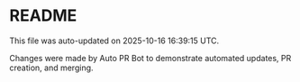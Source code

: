 # README

This file was auto-updated on 2025-10-16 16:39:15 UTC.

Changes were made by Auto PR Bot to demonstrate automated updates, PR creation, and merging.
